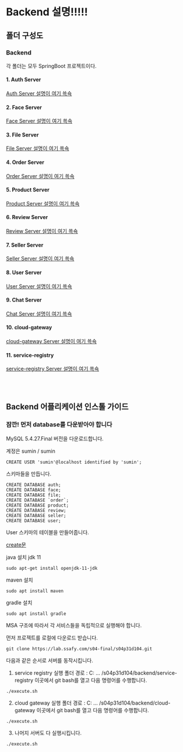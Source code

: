 # Backend 설명!!!!!


## 폴더 구성도
### Backend
각 폴더는 모두 SpringBoot 프로젝트이다.

#### 1. Auth Server
[Auth Server 설명이 여기 쑉쇽](Auth/README.md)
#### 2. Face Server
[Face Server 설명이 여기 쑉쇽](Face/README.md)
#### 3. File Server
[File Server 설명이 여기 쑉쇽](File/README.md)
#### 4. Order Server
[Order Server 설명이 여기 쑉쇽](Order/README.md)
#### 5. Product Server
[Product Server 설명이 여기 쑉쇽](Product/README.md)
#### 6. Review Server
[Review Server 설명이 여기 쑉쇽](Review/README.md)
#### 7. Seller Server
[Seller Server 설명이 여기 쑉쇽](Seller/README.md)
#### 8. User Server
[User Server 설명이 여기 쑉쇽](User/README.md)
#### 9. Chat Server
[Chat Server 설명이 여기 쑉쇽](Chat/README.md)
#### 10. cloud-gateway
[cloud-gateway Server 설명이 여기 쑉쇽](cloud-gateway/README.md)
#### 11. service-registry
[service-registry Server 설명이 여기 쑉쇽](service-registry/README.md)


<br>
<br>

## Backend 어플리케이션 인스톨 가이드

### 잠깐! 먼저 database를 다운받아야 합니다
MySQL 5.4.27.Final 버전을 다운로드합니다.


계정은 sumin / sumin
```
CREATE USER 'sumin'@localhost identified by 'sumin';
```
스키마들을 만듭니다.
```
CREATE DATABASE auth;
CREATE DATABASE face;
CREATE DATABASE file;
CREATE DATABASE `order`;
CREATE DATABASE product;
CREATE DATABASE review;
CREATE DATABASE seller;
CREATE DATABASE user;
```

User 스키마의 테이블을 만들어줍니다.

[create문](User/src/main/resources/user_create.sql)


java 설치 jdk 11
```
sudo apt-get install openjdk-11-jdk
```
maven 설치
```
sudo apt install maven
```
gradle 설치
```
sudo apt install gradle
```




MSA 구조에 따라서 각 서비스들을 독립적으로 실행해야 합니다.

먼저 프로젝트를 로컬에 다운로드 받습니다.

```
git clone https://lab.ssafy.com/s04-final/s04p31d104.git
```

다음과 같은 순서로 서버를 동작시킵니다.

1. service registry 실행
	폴더 경로 : C: ... /s04p31d104/backend/service-registry
	이곳에서 git bash를 열고 다음 명령어를 수행합니다.
```
./execute.sh
```
2. cloud gateway 실행
    폴더 경로 : C: ... /s04p31d104/backend/cloud-gateway
    이곳에서 git bash를 열고 다음 명령어를 수행합니다.
```
./execute.sh
```
3. 나머지 서버도 다 실행시킵니다.
```
./execute.sh
```
